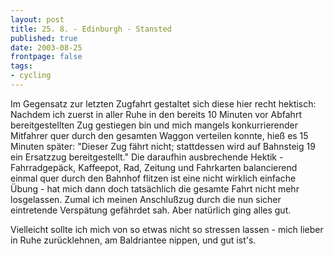 ```yaml
---
layout: post
title: 25. 8. - Edinburgh - Stansted
published: true
date: 2003-08-25
frontpage: false 
tags:
- cycling
---
```


Im Gegensatz zur letzten Zugfahrt gestaltet sich diese hier recht hektisch: Nachdem ich zuerst in aller Ruhe in den bereits 10 Minuten vor Abfahrt bereitgestellten Zug gestiegen bin und mich mangels konkurrierender Mitfahrer quer durch den gesamten Waggon verteilen konnte, hieß es 15 Minuten später: "Dieser Zug fährt nicht; stattdessen wird auf Bahnsteig 19 ein Ersatzzug bereitgestellt." Die daraufhin ausbrechende Hektik - Fahrradgepäck, Kaffeepot, Rad, Zeitung und Fahrkarten balancierend einmal quer durch den Bahnhof flitzen ist eine nicht wirklich einfache Übung - hat mich dann doch tatsächlich die gesamte Fahrt nicht mehr losgelassen. Zumal ich meinen Anschlußzug durch die nun sicher eintretende Verspätung gefährdet sah. Aber natürlich ging alles gut.

Vielleicht sollte ich mich von so etwas nicht so stressen lassen - mich lieber in Ruhe zurücklehnen, am Baldriantee nippen, und gut ist's.
